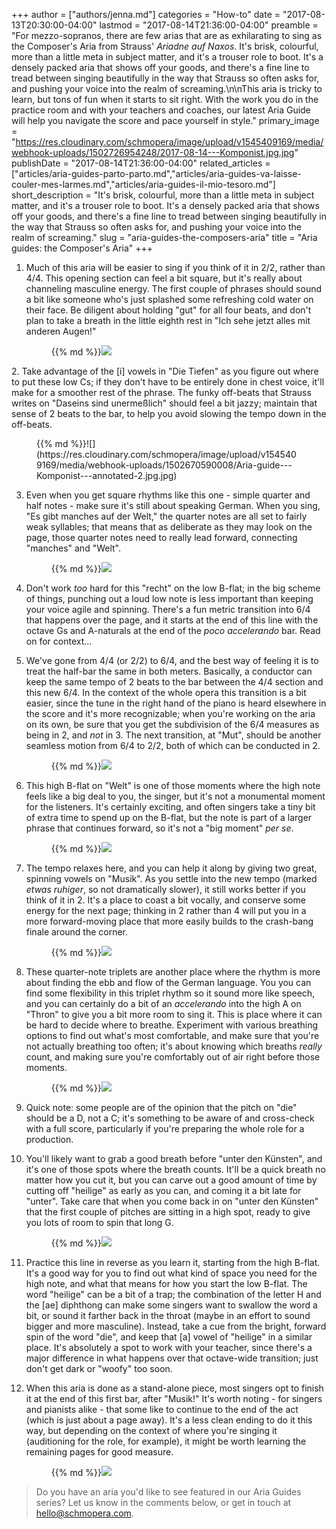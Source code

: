 +++
author = ["authors/jenna.md"]
categories = "How-to"
date = "2017-08-13T20:30:00-04:00"
lastmod = "2017-08-14T21:36:00-04:00"
preamble = "For mezzo-sopranos, there are few arias that are as exhilarating to sing as the Composer's Aria from Strauss' *Ariadne auf Naxos*. It's brisk, colourful, more than a little meta in subject matter, and it's a trouser role to boot. It's a densely packed aria that shows off your goods, and there's a fine line to tread between singing beautifully in the way that Strauss so often asks for, and pushing your voice into the realm of screaming.\n\nThis aria is tricky to learn, but tons of fun when it starts to sit right. With the work you do in the practice room and with your teachers and coaches, our latest Aria Guide will help you navigate the score and pace yourself in style."
primary_image = "https://res.cloudinary.com/schmopera/image/upload/v1545409169/media/webhook-uploads/1502726954248/2017-08-14---Komponist.jpg.jpg"
publishDate = "2017-08-14T21:36:00-04:00"
related_articles = ["articles/aria-guides-parto-parto.md","articles/aria-guides-va-laisse-couler-mes-larmes.md","articles/aria-guides-il-mio-tesoro.md"]
short_description = "It&#039;s brisk, colourful, more than a little meta in subject matter, and it&#039;s a trouser role to boot. It&#039;s a densely packed aria that shows off your goods, and there&#039;s a fine line to tread between singing beautifully in the way that Strauss so often asks for, and pushing your voice into the realm of screaming."
slug = "aria-guides-the-composers-aria"
title = "Aria guides: the Composer&#039;s Aria"
+++

1. Much of this aria will be easier to sing if you think of it in 2/2, rather than 4/4. This opening section can feel a bit square, but it's really about channeling masculine energy. The first couple of phrases should sound a bit like someone who's just splashed some refreshing cold water on their face. Be diligent about holding "gut" for all four beats, and don't plan to take a breath in the little eighth rest in "Ich sehe jetzt alles mit anderen Augen!"<figure data-type="image">{{% md %}}![](https://res.cloudinary.com/schmopera/image/upload/v1545409169/media/webhook-uploads/1502670582547/Aria-guide---Komponist---annotated-1.jpg.jpg)
</figure>
2. Take advantage of the [i] vowels in "Die Tiefen" as you figure out where to put these low Cs; if they don't have to be entirely done in chest voice, it'll make for a smoother rest of the phrase. The funky off-beats that Strauss writes on "Daseins sind unermeßlich" should feel a bit jazzy; maintain that sense of 2 beats to the bar, to help you avoid slowing the tempo down in the off-beats.<figure data-type="image">{{% md %}}![](https://res.cloudinary.com/schmopera/image/upload/v1545409169/media/webhook-uploads/1502670590008/Aria-guide---Komponist---annotated-2.jpg.jpg)
</figure>

3. Even when you get square rhythms like this one - simple quarter and half notes - make sure it's still about speaking German. When you sing, "Es gibt manches auf der Welt," the quarter notes are all set to fairly weak syllables; that means that as deliberate as they may look on the page, those quarter notes need to really lead forward, connecting "manches" and "Welt".<figure data-type="image">{{% md %}}![](https://res.cloudinary.com/schmopera/image/upload/v1545409169/media/webhook-uploads/1502670598966/Aria-guide---Komponist---annotated-3.jpg.jpg)
</figure>

4. Don't work *too* hard for this "recht" on the low B-flat; in the big scheme of things, punching out a loud low note is less important than keeping your voice agile and spinning. There's a fun metric transition into 6/4 that happens over the page, and it starts at the end of this line with the octave Gs and A-naturals at the end of the *poco accelerando* bar. Read on for context...

5. We've gone from 4/4 (or 2/2) to 6/4, and the best way of feeling it is to treat the half-bar the same in both meters. Basically, a conductor can keep the same tempo of 2 beats to the bar between the 4/4 section and this new 6/4. In the context of the whole opera this transition is a bit easier, since the tune in the right hand of the piano is heard elsewhere in the score and it's more recognizable; when you're working on the aria on its own, be sure that you get the subdivision of the 6/4 measures as being in 2, and *not* in 3. The next transition, at "Mut", should be another seamless motion from 6/4 to 2/2, both of which can be conducted in 2.<figure data-type="image">{{% md %}}![](https://res.cloudinary.com/schmopera/image/upload/v1545409169/media/webhook-uploads/1502670610341/Aria-guide---Komponist---annotated-4.jpg.jpg)
</figure>

6. This high B-flat on "Welt" is one of those moments where the high note feels like a big deal to you, the singer, but it's not a monumental moment for the listeners. It's certainly exciting, and often singers take a tiny bit of extra time to spend up on the B-flat, but the note is part of a larger phrase that continues forward, so it's not a "big moment" *per se*.<figure data-type="image">{{% md %}}![](https://res.cloudinary.com/schmopera/image/upload/v1545409169/media/webhook-uploads/1502670617496/Aria-guide---Komponist---annotated-5.jpg.jpg)
</figure>

7. The tempo relaxes here, and you can help it along by giving two great, spinning vowels on "Musik". As you settle into the new tempo (marked *etwas ruhiger*, so not dramatically slower), it still works better if you think of it in 2. It's a place to coast a bit vocally, and conserve some energy for the next page; thinking in 2 rather than 4 will put you in a more forward-moving place that more easily builds to the crash-bang finale around the corner.<figure data-type="image">{{% md %}}![](https://res.cloudinary.com/schmopera/image/upload/v1545409169/media/webhook-uploads/1502670624640/Aria-guide---Komponist---annotated-6.jpg.jpg)
</figure>

8. These quarter-note triplets are another place where the rhythm is more about finding the ebb and flow of the German language. You you can find some flexibility in this triplet rhythm so it sound more like speech, and you can certainly do a bit of an *accelerando* into the high A on "Thron" to give you a bit more room to sing it. This is place where it can be hard to decide where to breathe. Experiment with various breathing options to find out what's most comfortable, and make sure that you're not actually breathing too often; it's about knowing which breaths *really* count, and making sure you're comfortably out of air right before those moments.<figure data-type="image">{{% md %}}![](https://res.cloudinary.com/schmopera/image/upload/v1545409169/media/webhook-uploads/1502670631977/Aria-guide---Komponist---annotated-7.jpg.jpg)
</figure>

9. Quick note: some people are of the opinion that the pitch on "die" should be a D, not a C; it's something to be aware of and cross-check with a full score, particularly if you're preparing the whole role for a production.

10. You'll likely want to grab a good breath before "unter den Künsten", and it's one of those spots where the breath counts. It'll be a quick breath no matter how you cut it, but you can carve out a good amount of time by cutting off "heilige" as early as you can, and coming it a bit late for "unter". Take care that when you come back in on "unter den Künsten" that the first couple of pitches are sitting in a high spot, ready to give you lots of room to spin that long G.<figure data-type="image">{{% md %}}![](https://res.cloudinary.com/schmopera/image/upload/v1545409169/media/webhook-uploads/1502670641842/Aria-guide---Komponist---annotated-8.jpg.jpg)
</figure>

11. Practice this line in reverse as you learn it, starting from the high B-flat. It's a good way for you to find out what kind of space you need for the high note, and what that means for how you start the low B-flat. The word "heilige" can be a bit of a trap; the combination of the letter H and the [ae] diphthong can make some singers want to swallow the word a bit, or sound it farther back in the throat (maybe in an effort to sound bigger and more masculine). Instead, take a cue from the bright, forward spin of the word "die", and keep that [a] vowel of "heilige" in a similar place. It's absolutely a spot to work with your teacher, since there's a major difference in what happens over that octave-wide transition; just don't get dark or "woofy" too soon.

12. When this aria is done as a stand-alone piece, most singers opt to finish it at the end of this first bar, after "Musik!" It's worth noting - for singers and pianists alike - that some like to continue to the end of the act (which is just about a page away). It's a less clean ending to do it this way, but depending on the context of where you're singing it (auditioning for the role, for example), it might be worth learning the remaining pages for good measure.<figure data-type="image">{{% md %}}![](https://res.cloudinary.com/schmopera/image/upload/v1545409169/media/webhook-uploads/1502670649082/Aria-guide---Komponist---annotated-9.jpg.jpg)
</figure>

>Do you have an aria you'd like to see featured in our Aria Guides series? Let us know in the comments below, or get in touch at [hello@schmopera.com](mailto:hello@schmopera.com).
